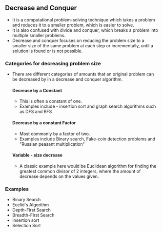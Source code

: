 ## Decrease and Conquer
- It is a computational problem-solving technique which takes a problem and reduces it to a smaller problem, which is easier to solve.
- It is also confused with divide and conquer, which breaks a problem into multiple smaller problems.
- Decrease and conquer focuses on reducing the problem size to a smaller size of the same problem at each step or incrementally, until a solution is found or is not possible.


### Categories for decreasing problem size
- There are different categories of amounts that an original problem can be decreased by in a decrease and conquer algorithm.
    #### Decrease by a Constant
    - This is often a constant of one.
    - Examples include - insertion sort and graph search algorithms such as DFS and BFS
    
    #### Decrease by a constant Factor
    - Most commonly by a factor of two.
    - Examples include Binary search, Fake-coin detection problems and "Russian peasant multiplication"

    #### Variable - size decrease
    - A classic example here would be Euclidean algorithm for finding the greatest common divisor of 2 integers, where the amount of decrease depends on the values given.


### Examples
- Binary Search
- Euclid's Algorithm
- Depth-First Search
- Breadth-First Search
- Insertion sort
- Selection Sort
